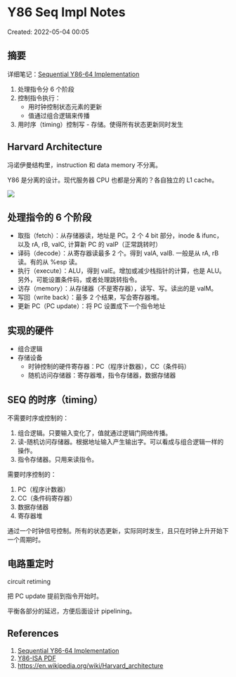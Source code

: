 # Y86 Seq Impl Notes

Created: 2022-05-04 00:05

## 摘要

详细笔记：[Sequential Y86-64 Implementation](../../04-pdf/files/Sequential%20Y86-64%20Implementation.pdf)

1. 处理指令分 6 个阶段
2. 控制指令执行：
	- 用时钟控制状态元素的更新
	- 值通过组合逻辑来传播
3. 用时序（timing）控制写 - 存储。使得所有状态更新同时发生

## Harvard Architecture

冯诺伊曼结构里，instruction 和 data memory 不分离。

Y86 是分离的设计。现代服务器 CPU 也都是分离的？各自独立的 L1 cache。

![](https://tva1.sinaimg.cn/large/e6c9d24egy1h1x031av01j20k40ctt96.jpg)

## 处理指令的 6 个阶段

- 取指（fetch）：从存储器读，地址是 PC。2 个 4 bit 部分，inode & ifunc，以及 rA, rB, valC, 计算新 PC 的 valP（正常跳转时）
- 译码（decode）：从寄存器读最多 2 个。得到 valA, valB. 一般是从 rA, rB 读。有的从 %esp 读。
- 执行（execute）：ALU，得到 valE。增加或减少栈指针的计算，也是 ALU。另外，可能设置条件码，或者处理跳转指令。
- 访存（memory）：从存储器（不是寄存器），读写、写。读出的是 valM。
- 写回（write back）：最多 2 个结果，写会寄存器堆。
- 更新 PC（PC update）：将 PC 设置成下一个指令地址

## 实现的硬件

- 组合逻辑
- 存储设备
	- 时钟控制的硬件寄存器：PC（程序计数器），CC（条件码）
	- 随机访问存储器：寄存器堆，指令存储器，数据存储器

## SEQ 的时序（timing）

不需要时序或控制的：

1. 组合逻辑。只要输入变化了，值就通过逻辑门网络传播。
2. 读-随机访问存储器。根据地址输入产生输出字。可以看成与组合逻辑一样的操作。
3. 指令存储器。只用来读指令。

需要时序控制的：

1. PC（程序计数器）
2. CC（条件码寄存器）
3. 数据存储器
4. 寄存器堆

通过一个时钟信号控制。所有的状态更新，实际同时发生，且只在时钟上升开始下一个周期时。

## 电路重定时

circuit retiming

把 PC update 提前到指令开始时。

平衡各部分的延迟，方便后面设计 pipelining。

## References

1. [Sequential Y86-64 Implementation](../../04-pdf/files/Sequential%20Y86-64%20Implementation.pdf)
2. [Y86-ISA PDF](../../04-pdf/files/Y86-ISA.pdf)
3. https://en.wikipedia.org/wiki/Harvard_architecture
